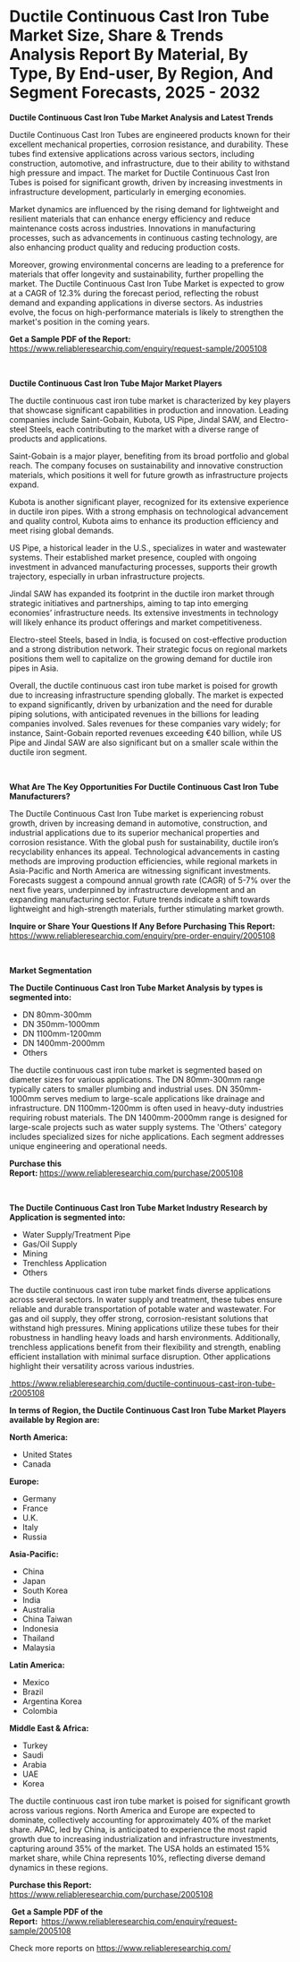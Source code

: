 <p><h1>Ductile Continuous Cast Iron Tube Market Size, Share & Trends Analysis Report By Material, By Type, By End-user, By Region, And Segment Forecasts, 2025 - 2032</h1></p><p><strong>Ductile Continuous Cast Iron Tube Market Analysis and Latest Trends</strong></p>
<p><p>Ductile Continuous Cast Iron Tubes are engineered products known for their excellent mechanical properties, corrosion resistance, and durability. These tubes find extensive applications across various sectors, including construction, automotive, and infrastructure, due to their ability to withstand high pressure and impact. The market for Ductile Continuous Cast Iron Tubes is poised for significant growth, driven by increasing investments in infrastructure development, particularly in emerging economies.</p><p>Market dynamics are influenced by the rising demand for lightweight and resilient materials that can enhance energy efficiency and reduce maintenance costs across industries. Innovations in manufacturing processes, such as advancements in continuous casting technology, are also enhancing product quality and reducing production costs. </p><p>Moreover, growing environmental concerns are leading to a preference for materials that offer longevity and sustainability, further propelling the market. The Ductile Continuous Cast Iron Tube Market is expected to grow at a CAGR of 12.3% during the forecast period, reflecting the robust demand and expanding applications in diverse sectors. As industries evolve, the focus on high-performance materials is likely to strengthen the market's position in the coming years.</p></p>
<p><strong>Get a Sample PDF of the Report:&nbsp;</strong> <a href="https://www.reliableresearchiq.com/enquiry/request-sample/2005108?utm_campaign=1123&utm_medium=2&utm_source=Github&utm_content=ia&utm_term=15012025&utm_id=ductile-continuous-cast-iron-tube">https://www.reliableresearchiq.com/enquiry/request-sample/2005108</a></p>
<p>&nbsp;</p>
<p><strong>Ductile Continuous Cast Iron Tube Major Market Players</strong></p>
<p><p>The ductile continuous cast iron tube market is characterized by key players that showcase significant capabilities in production and innovation. Leading companies include Saint-Gobain, Kubota, US Pipe, Jindal SAW, and Electro-steel Steels, each contributing to the market with a diverse range of products and applications.</p><p>Saint-Gobain is a major player, benefiting from its broad portfolio and global reach. The company focuses on sustainability and innovative construction materials, which positions it well for future growth as infrastructure projects expand.</p><p>Kubota is another significant player, recognized for its extensive experience in ductile iron pipes. With a strong emphasis on technological advancement and quality control, Kubota aims to enhance its production efficiency and meet rising global demands.</p><p>US Pipe, a historical leader in the U.S., specializes in water and wastewater systems. Their established market presence, coupled with ongoing investment in advanced manufacturing processes, supports their growth trajectory, especially in urban infrastructure projects.</p><p>Jindal SAW has expanded its footprint in the ductile iron market through strategic initiatives and partnerships, aiming to tap into emerging economies’ infrastructure needs. Its extensive investments in technology will likely enhance its product offerings and market competitiveness.</p><p>Electro-steel Steels, based in India, is focused on cost-effective production and a strong distribution network. Their strategic focus on regional markets positions them well to capitalize on the growing demand for ductile iron pipes in Asia.</p><p>Overall, the ductile continuous cast iron tube market is poised for growth due to increasing infrastructure spending globally. The market is expected to expand significantly, driven by urbanization and the need for durable piping solutions, with anticipated revenues in the billions for leading companies involved. Sales revenues for these companies vary widely; for instance, Saint-Gobain reported revenues exceeding €40 billion, while US Pipe and Jindal SAW are also significant but on a smaller scale within the ductile iron segment.</p></p>
<p>&nbsp;</p>
<p><strong>What Are The Key Opportunities For Ductile Continuous Cast Iron Tube Manufacturers?</strong></p>
<p><p>The Ductile Continuous Cast Iron Tube market is experiencing robust growth, driven by increasing demand in automotive, construction, and industrial applications due to its superior mechanical properties and corrosion resistance. With the global push for sustainability, ductile iron’s recyclability enhances its appeal. Technological advancements in casting methods are improving production efficiencies, while regional markets in Asia-Pacific and North America are witnessing significant investments. Forecasts suggest a compound annual growth rate (CAGR) of 5-7% over the next five years, underpinned by infrastructure development and an expanding manufacturing sector. Future trends indicate a shift towards lightweight and high-strength materials, further stimulating market growth.</p></p>
<p><strong>Inquire or Share Your Questions If Any Before Purchasing This Report:</strong> <a href="https://www.reliableresearchiq.com/enquiry/pre-order-enquiry/2005108?utm_campaign=1123&utm_medium=2&utm_source=Github&utm_content=ia&utm_term=15012025&utm_id=ductile-continuous-cast-iron-tube">https://www.reliableresearchiq.com/enquiry/pre-order-enquiry/2005108</a></p>
<p>&nbsp;</p>
<p><strong>Market Segmentation</strong></p>
<p><strong>The Ductile Continuous Cast Iron Tube Market Analysis by types is segmented into:</strong></p>
<p><ul><li>DN 80mm-300mm</li><li>DN 350mm-1000mm</li><li>DN 1100mm-1200mm</li><li>DN 1400mm-2000mm</li><li>Others</li></ul></p>
<p><p>The ductile continuous cast iron tube market is segmented based on diameter sizes for various applications. The DN 80mm-300mm range typically caters to smaller plumbing and industrial uses. DN 350mm-1000mm serves medium to large-scale applications like drainage and infrastructure. DN 1100mm-1200mm is often used in heavy-duty industries requiring robust materials. The DN 1400mm-2000mm range is designed for large-scale projects such as water supply systems. The 'Others' category includes specialized sizes for niche applications. Each segment addresses unique engineering and operational needs.</p></p>
<p><strong>Purchase this Report:&nbsp;</strong><a href="https://www.reliableresearchiq.com/purchase/2005108?utm_campaign=1123&utm_medium=2&utm_source=Github&utm_content=ia&utm_term=15012025&utm_id=ductile-continuous-cast-iron-tube">https://www.reliableresearchiq.com/purchase/2005108</a></p>
<p>&nbsp;</p>
<p><strong>The Ductile Continuous Cast Iron Tube Market Industry Research by Application is segmented into:</strong></p>
<p><ul><li>Water Supply/Treatment Pipe</li><li>Gas/Oil Supply</li><li>Mining</li><li>Trenchless Application</li><li>Others</li></ul></p>
<p><p>The ductile continuous cast iron tube market finds diverse applications across several sectors. In water supply and treatment, these tubes ensure reliable and durable transportation of potable water and wastewater. For gas and oil supply, they offer strong, corrosion-resistant solutions that withstand high pressures. Mining applications utilize these tubes for their robustness in handling heavy loads and harsh environments. Additionally, trenchless applications benefit from their flexibility and strength, enabling efficient installation with minimal surface disruption. Other applications highlight their versatility across various industries.</p></p>
<p><a href="https://www.reliableresearchiq.com/ductile-continuous-cast-iron-tube-r2005108?utm_campaign=1123&utm_medium=2&utm_source=Github&utm_content=ia&utm_term=15012025&utm_id=ductile-continuous-cast-iron-tube">&nbsp;https://www.reliableresearchiq.com/ductile-continuous-cast-iron-tube-r2005108</a></p>
<p><strong>In terms of Region, the Ductile Continuous Cast Iron Tube Market Players available by Region are:</strong></p>
<p>
    <p> <strong> North America: </strong>
        <ul>
            <li>United States</li>
            <li>Canada</li>
        </ul>
        </p> 
    <p> <strong> Europe: </strong>
        <ul>
            <li>Germany</li>
            <li>France</li>
            <li>U.K.</li>
            <li>Italy</li>
            <li>Russia</li>
        </ul>
        </p> 
    <p> <strong> Asia-Pacific: </strong>
        <ul>
            <li>China</li>
            <li>Japan</li>
            <li>South Korea</li>
            <li>India</li>
            <li>Australia</li>
            <li>China Taiwan</li>
            <li>Indonesia</li>
            <li>Thailand</li>
            <li>Malaysia</li>
        </ul>
        </p> 
    <p> <strong> Latin America: </strong>
        <ul>
            <li>Mexico</li>
            <li>Brazil</li>
            <li>Argentina Korea</li>
            <li>Colombia</li>
        </ul>
        </p> 
    <p> <strong> Middle East & Africa: </strong>
        <ul>
            <li>Turkey</li>
            <li>Saudi</li>
            <li>Arabia</li>
            <li>UAE</li>
            <li>Korea</li>
        </ul>
    </p>
    </p>
<p><p>The ductile continuous cast iron tube market is poised for significant growth across various regions. North America and Europe are expected to dominate, collectively accounting for approximately 40% of the market share. APAC, led by China, is anticipated to experience the most rapid growth due to increasing industrialization and infrastructure investments, capturing around 35% of the market. The USA holds an estimated 15% market share, while China represents 10%, reflecting diverse demand dynamics in these regions.</p></p>
<p><strong>Purchase this Report: </strong><a href="https://www.reliableresearchiq.com/purchase/2005108?utm_campaign=1123&utm_medium=2&utm_source=Github&utm_content=ia&utm_term=15012025&utm_id=ductile-continuous-cast-iron-tube">https://www.reliableresearchiq.com/purchase/2005108</a></p>
<p>&nbsp;<strong>Get a Sample PDF of the Report:&nbsp;&nbsp;</strong><a href="https://www.reliableresearchiq.com/enquiry/request-sample/2005108?utm_campaign=1123&utm_medium=2&utm_source=Github&utm_content=ia&utm_term=15012025&utm_id=ductile-continuous-cast-iron-tube">https://www.reliableresearchiq.com/enquiry/request-sample/2005108</a></p>
<p><strong></strong></p>
<p>Check more reports on <a href="https://www.reliableresearchiq.com/?utm_campaign=1123&utm_medium=2&utm_source=Github&utm_content=ia&utm_term=15012025&utm_id=ductile-continuous-cast-iron-tube">https://www.reliableresearchiq.com/</a></p>